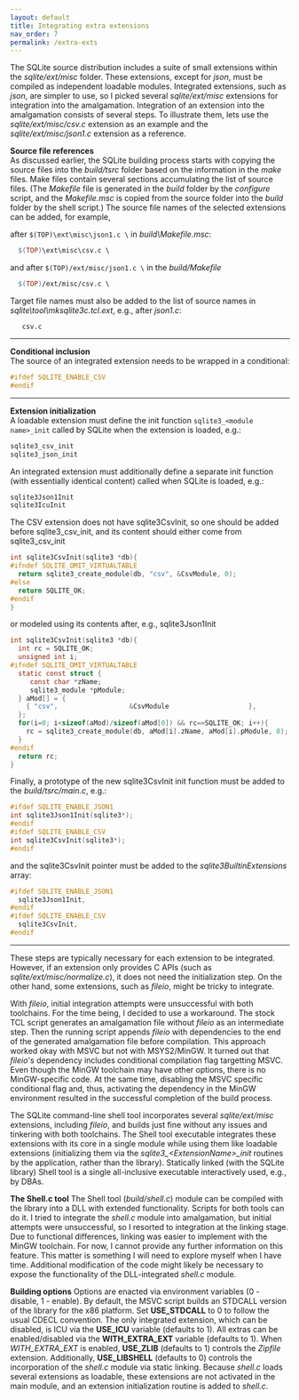 ```yaml
---
layout: default
title: Integrating extra extensions
nav_order: 7
permalink: /extra-exts
---
```


The SQLite source distribution includes a suite of small extensions within the *sqlite/ext/misc* folder. These extensions, except for *json*, must be compiled as independent loadable modules. Integrated extensions, such as *json*, are simpler to use, so I picked several *sqlite/ext/misc* extensions for integration into the amalgamation. Integration of an extension into the amalgamation consists of several steps. To illustrate them, lets use the *sqlite/ext/misc/csv.c* extension as an example and the *sqlite/ext/misc/json1.c* extension as a reference.

**Source file references**  
As discussed earlier, the SQLite building process starts with copying the source files into the *build/tsrc* folder based on the information in the *make* files. Make files contain several sections accumulating the list of source files. (The *Makefile* file is generated in the *build* folder by the *configure* script, and the *Makefile.msc* is copied from the source folder into the *build* folder by the shell script.) The source file names of the selected extensions can be added, for example,

after `$(TOP)\ext\misc\json1.c \` in *build\Makefile.msc*:

```makefile
  $(TOP)\ext\misc\csv.c \
```

and after `$(TOP)/ext/misc/json1.c \` in the *build/Makefile*

```makefile
  $(TOP)/ext/misc/csv.c \
```

Target file names must also be added to the list of source names in *sqlite\tool\mksqlite3c.tcl.ext*, e.g., after *json1.c*:

```
   csv.c
```

--- 

**Conditional inclusion**  
The source of an integrated extension needs to be wrapped in a conditional:

```c
#ifdef SQLITE_ENABLE_CSV
#endif
```
 
---
 
**Extension initialization**  
A loadable extension must define the init function `sqlite3_<module name>_init` called by SQLite when the extension is loaded, e.g.:
 
```c
sqlite3_csv_init
sqlite3_json_init
```

An integrated extension must additionally define a separate init function (with essentially identical content) called when SQLite is loaded, e.g.:

```c
sqlite3Json1Init
sqlite3IcuInit
```

The CSV extension does not have sqlite3CsvInit, so one should be added before sqlite3_csv_init, and its content should either come from sqlite3_csv_init 

```c
int sqlite3CsvInit(sqlite3 *db){
#ifndef SQLITE_OMIT_VIRTUALTABLE	
  return sqlite3_create_module(db, "csv", &CsvModule, 0);
#else
  return SQLITE_OK;
#endif
}
```

or modeled using its contents after, e.g., sqlite3Json1Init

```c
int sqlite3CsvInit(sqlite3 *db){
  int rc = SQLITE_OK;
  unsigned int i;
#ifndef SQLITE_OMIT_VIRTUALTABLE
  static const struct {
     const char *zName;
     sqlite3_module *pModule;
  } aMod[] = {
    { "csv",                  &CsvModule                    },
  };
  for(i=0; i<sizeof(aMod)/sizeof(aMod[0]) && rc==SQLITE_OK; i++){
    rc = sqlite3_create_module(db, aMod[i].zName, aMod[i].pModule, 0);
  }
#endif
  return rc;
}
```

Finally, a prototype of the new sqlite3CsvInit init function must be added to the *build/tsrc/main.c*, e.g.:

```c
#ifdef SQLITE_ENABLE_JSON1
int sqlite3Json1Init(sqlite3*);
#endif
#ifdef SQLITE_ENABLE_CSV
int sqlite3CsvInit(sqlite3*);
#endif
```

and the sqlite3CsvInit pointer must be added to the *sqlite3BuiltinExtensions* array:

```c
#ifdef SQLITE_ENABLE_JSON1
  sqlite3Json1Init,
#endif
#ifdef SQLITE_ENABLE_CSV
  sqlite3CsvInit,
#endif
```
---

These steps are typically necessary for each extension to be integrated. However, if an extension only provides C APIs (such as *sqlite/ext/misc/normalize.c*), it does not need the initialization step. On the other hand, some extensions, such as *fileio*, might be tricky to integrate.

With *fileio*, initial integration attempts were unsuccessful with both toolchains. For the time being, I decided to use a workaround. The stock TCL script generates an amalgamation file without *fileio* as an intermediate step. Then the running script appends *fileio* with dependencies to the end of the generated amalgamation file before compilation. This approach worked okay with MSVC but not with MSYS2/MinGW. It turned out that *fileio*'s dependency includes conditional compilation flag targetting MSVC. Even though the MinGW toolchain may have other options, there is no MinGW-specific code. At the same time, disabling the MSVC specific conditional flag and, thus, activating the dependency in the MinGW environment resulted in the successful completion of the build process.

The SQLite command-line shell tool incorporates several *sqlite/ext/misc* extensions, including *fileio*, and builds just fine without any issues and tinkering with both toolchains. The Shell tool executable integrates these extensions with its core in a single module while using them like loadable extensions (initializing them via the *sqlite3_\<ExtensionName\>_init* routines by the application, rather than the library). Statically linked (with the SQLite library) Shell tool is a single all-inclusive executable interactively used, e.g., by DBAs.

**The Shell.c tool**
The Shell tool (*build/shell.c*) module can be compiled with the library into a DLL with extended  functionality. Scripts for both tools can do it. I tried to integrate the _shell.c_ module into amalgamation, but initial attempts were unsuccessful, so I resorted to integration at the linking stage. Due to functional differences, linking was easier to implement with the MinGW toolchain. For now, I cannot provide any further information on this feature. This matter is something I will need to explore myself when I have time. Additional modification of the code might likely be necessary to expose the functionality of the DLL-integrated *shell.c* module.

**Building options**
Options are enacted via environment variables (0 - disable, 1 - enable). By default, the MSVC script builds an STDCALL version of the library for the x86 platform. Set **USE_STDCALL** to 0 to follow the usual CDECL convention. The only integrated extension, which can be disabled, is ICU via the **USE_ICU** variable (defaults to 1). All extras can be enabled/disabled via the **WITH_EXTRA_EXT** variable (defaults to 1). When *WITH_EXTRA_EXT* is enabled, **USE_ZLIB** (defaults to 1) controls the *Zipfile* extension. Additionally, **USE_LIBSHELL** (defaults to 0) controls the incorporation of the *shell.c* module via static linking. Because *shell.c* loads several extensions as loadable, these extensions are not activated in the main module, and an extension initialization routine is added to *shell.c*.
